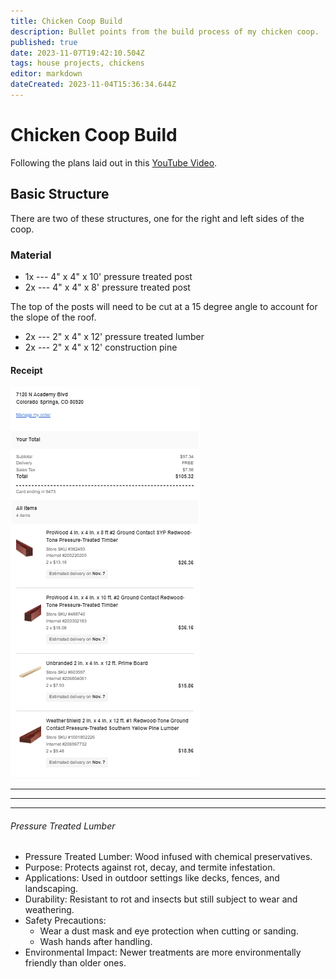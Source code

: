 ```yaml
---
title: Chicken Coop Build
description: Bullet points from the build process of my chicken coop.
published: true
date: 2023-11-07T19:42:10.504Z
tags: house projects, chickens
editor: markdown
dateCreated: 2023-11-04T15:36:34.644Z
---
```


# Chicken Coop Build

Following the plans laid out in this [YouTube Video](https://www.youtube.com/watch?v=uPgSpktlf4g).

## Basic Structure

There are two of these structures, one for the right and left sides of the coop.

### Material

- 1x --- 4" x 4" x 10' pressure treated post 
- 2x ---  4" x 4" x 8' pressure treated post 

The top of the posts will need to be cut at a 15 degree angle to account for the slope of the roof. 

- 2x --- 2" x 4" x 12' pressure treated lumber 
- 2x --- 2" x 4" x 12' construction pine 

#### Receipt

![basic_structure_receipt.png](/images/basic_structure_receipt.png)

---
---
---

###### Pressure Treated Lumber

- Pressure Treated Lumber: Wood infused with chemical preservatives.
- Purpose: Protects against rot, decay, and termite infestation.
- Applications: Used in outdoor settings like decks, fences, and landscaping.
- Durability: Resistant to rot and insects but still subject to wear and weathering.
- Safety Precautions:
	- Wear a dust mask and eye protection when cutting or sanding.
	- Wash hands after handling.
- Environmental Impact: Newer treatments are more environmentally friendly than older ones.